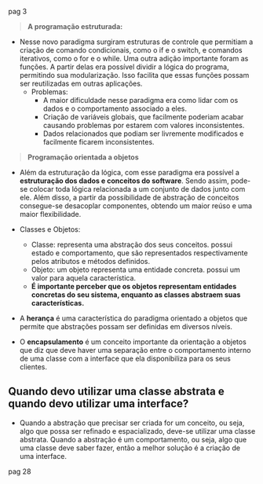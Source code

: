 pag 3

> **A programação estruturada:**
- Nesse novo paradigma surgiram estruturas de controle que permitiam a criação de comando condicionais, como o if e o switch, e comandos iterativos, como o for e o while. Uma outra adição importante foram as funções. A partir delas era possível dividir a lógica do programa, permitindo sua modularização. Isso facilita que essas funções possam ser reutilizadas em outras aplicações. 
  - Problemas:
    - A maior dificuldade nesse paradigma era como lidar com os dados e o comportamento associado a eles. 
    - Criação de variáveis globais, que facilmente poderiam acabar causando problemas por estarem com valores inconsistentes. 
    - Dados relacionados que podiam ser livremente modificados e facilmente ficarem inconsistentes.

> **Programação orientada a objetos**
- Além da estruturação da lógica, com esse paradigma era possível a **estruturação dos dados e conceitos do software**. Sendo assim, pode-se colocar toda lógica relacionada a um conjunto de dados junto com ele. Além disso, a partir da possibilidade de abstração de conceitos consegue-se desacoplar componentes, obtendo um maior reúso e uma maior flexibilidade.

- Classes e Objetos:
  - Classe: representa uma abstração dos seus conceitos.  possui estado e comportamento, que são representados respectivamente pelos atributos e métodos definidos.
  - Objeto: um objeto representa uma entidade concreta.  possui um valor para aquela característica. 
  - **É importante perceber que os objetos representam entidades concretas do seu sistema, enquanto as classes abstraem suas características.**

- A **herança** é uma característica do paradigma orientado a objetos que permite que abstrações possam ser definidas em diversos níveis. 

- O **encapsulamento** é um conceito importante da orientação a objetos que diz que deve haver uma separação entre o comportamento interno de uma classe com a interface que ela disponibiliza para os seus clientes.


## Quando devo utilizar uma classe abstrata e quando devo utilizar uma interface?
- Quando a abstração que precisar ser criada for um conceito, ou seja, algo que possa ser refinado e  espacializado, deve-se utilizar uma classe abstrata. Quando a abstração é um comportamento, ou seja, algo que uma classe deve saber fazer, então a melhor solução é a criação de uma interface.


pag 28